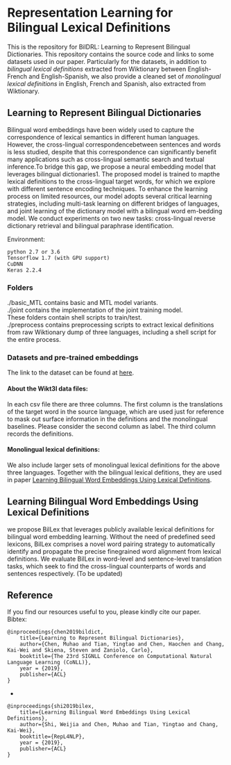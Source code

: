 # Representation Learning for Bilingual Lexical Definitions

This is the repository for BilDRL: Learning to Represent Bilingual Dictionaries. This repository contains the source code and links to some datasets used in our paper. Particularly for the datasets, in addition to *bilingual lexical definitions* extracted from Wiktionary between English-French and English-Spanish, we also provide a cleaned set of *monolingual lexical definitions* in English, French and Spanish, also extracted from Wiktionary.

## Learning to Represent Bilingual Dictionaries

Bilingual word embeddings have been widely used to capture the correspondence of lexical semantics in different human languages. However, the cross-lingual correspondencebetween sentences and words is less studied, despite that this correspondence can significantly benefit many applications such as cross-lingual semantic search and textual inference.To bridge this gap, we propose a neural embedding model that leverages bilingual dictionaries1. The proposed model is trained to mapthe lexical definitions to the cross-lingual target words, for which we explore with different sentence encoding techniques. To enhance the learning process on limited resources, our model adopts several critical learning strategies, including multi-task learning on different bridges of languages, and joint learning of the dictionary model with a bilingual word em-bedding model. We conduct experiments on two new tasks: cross-lingual reverse dictionary retrieval and bilingual paraphrase identification.

Environment:

    python 2.7 or 3.6
    Tensorflow 1.7 (with GPU support)
    CuDNN
    Keras 2.2.4

### Folders

./basic_MTL contains basic and MTL model variants.  
./joint contains the implementation of the joint training model.  
These folders contain shell scripts to train/test.  
./preprocess contains preprocessing scripts to extract lexical definitions from raw Wiktionary dump of three languages, including a shell script for the entire process.  


### Datasets and pre-trained embeddings

The link to the dataset can be found at [here](https://drive.google.com/drive/u/1/folders/1Lm6Q5BxeU0ByR6DZcNfbWpntumiIKhYN).  
#### About the Wikt3l data files:  
In each csv file there are three columns. The first column is the translations of the target word in the source language, which are used just for reference to mask out surface information in the definitions and the monolingual baselines. Please consider the second column as label. The third column records the definitions.   
#### Monolingual lexical definitions:
We also include larger sets of monolingual lexical definitions for the above three languages. Together with the bilingual lexical defitions, they are used in paper [Learning Bilingual Word Embeddings Using Lexical Definitions](https://www.aclweb.org/anthology/W19-4316/).

## Learning Bilingual Word Embeddings Using Lexical Definitions
we propose BilLex that leverages publicly available lexical definitions for bilingual word embedding learning. Without the need of predefined seed lexicons, BilLex comprises a novel word pairing strategy to automatically identify and propagate the precise finegrained word alignment from lexical definitions. We evaluate BilLex in word-level and sentence-level translation tasks, which seek to find the cross-lingual counterparts of words and sentences respectively. (To be updated)

## Reference
If you find our resources useful to you, please kindly cite our paper.  
Bibtex:

    @inproceedings{chen2019bildict,
        title={Learning to Represent Bilingual Dictionaries},
        author={Chen, Muhao and Tian, Yingtao and Chen, Haochen and Chang, Kai-Wei and Skiena, Steven and Zaniolo, Carlo},
        booktitle={The 23rd SIGNLL Conference on Computational Natural Language Learning (CoNLL)},
        year = {2019},
        publisher={ACL}
    }

-

    @inproceedings{shi2019bilex,
        title={Learning Bilingual Word Embeddings Using Lexical Definitions},
        author={Shi, Weijia and Chen, Muhao and Tian, Yingtao and Chang, Kai-Wei},
        booktitle={RepL4NLP},
        year = {2019},
        publisher={ACL}
    }
